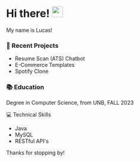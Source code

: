 # Hi there! <img src="https://media.giphy.com/media/hvRJCLFzcasrR4ia7z/giphy.gif" width="29px" height="29px">


My name is Lucas! 

### 🌱 Recent Projects
- Resume Scan (ATS) Chatbot 
- E-Commerce Templates
- Spotify Clone

### 📚 Education
Degree in Computer Science, from UNB, FALL 2023

💻 Technical Skills
- Java
- MySQL
- RESTful API's

Thanks for stopping by!


